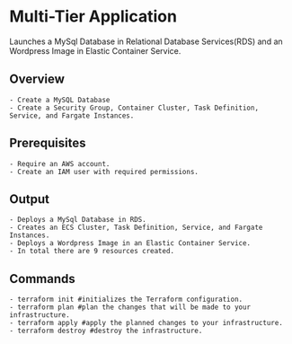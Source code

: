 # Multi-Tier Application

Launches a MySql Database in Relational Database Services(RDS) and an Wordpress Image in Elastic Container Service.

## Overview
    - Create a MySQL Database
    - Create a Security Group, Container Cluster, Task Definition, Service, and Fargate Instances.

## Prerequisites
    - Require an AWS account.
    - Create an IAM user with required permissions.

## Output
    - Deploys a MySql Database in RDS.
    - Creates an ECS Cluster, Task Definition, Service, and Fargate Instances.
    - Deploys a Wordpress Image in an Elastic Container Service.
    - In total there are 9 resources created.

## Commands
    - terraform init #initializes the Terraform configuration.
    - terraform plan #plan the changes that will be made to your infrastructure.
    - terraform apply #apply the planned changes to your infrastructure.
    - terraform destroy #destroy the infrastructure.